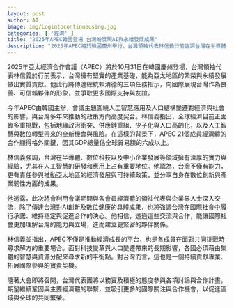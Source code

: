 ```yaml
---
layout: post
author: AI
image: img/Logintocontinueusing.jpg
categories: [ '經濟' ]
title: "2025年APEC韓國登場 台灣盼展現AI與永續發展成果"  
description: "2025年APEC將於韓國慶州舉行，台灣領袖代表林信義行前強調台灣在半導體、人工智慧及中小企業等領域的優勢，將傳達總統賴清德的三項任務指示，爭取國際支持，推進亞太地區經濟合作與永續發展。"  "
---
```

2025年亞太經濟合作會議（APEC）將於10月31日在韓國慶州登場，台灣領袖代表林信義於行前表示，台灣擁有堅實的產業基礎，能為亞太地區的繁榮與永續發展做出實質貢獻。他此行將傳達總統賴清德的三項任務指示，向國際展現台灣作為良善、可信賴夥伴的形象，並爭取更多國際支持與友誼。  

今年APEC由韓國主辦，會議主題圍繞人工智慧應用及人口結構變遷對經濟與社會的影響，與台灣多年來推動的政策方向高度契合。林信義指出，全球經濟目前正面臨多重挑戰，包括地緣政治衝突、供應鏈重組、少子化與人口高齡化，以及人工智慧與數位轉型帶來的全新機會與風險。在這樣的背景下，APEC 21個成員經濟體的合作顯得格外關鍵，因其GDP總量佔全球貿易額的六成以上。  

林信義強調，台灣在半導體、數位科技以及中小企業發展等領域擁有深厚的實力與經驗，尤其在人工智慧的研發和應用上占有重要地位。他認為，台灣不僅有能力，更有責任參與推動亞太地區的經濟發展與可持續政策，並分享自身在數位創新與產業韌性方面的成果。  

他透露，此次將會利用會議期間與各會員經濟體的領袖代表與企業界人士深入交流，除了傳達台灣對AI創新及數位健康的具體成果，也將強調台灣在國際社會中履行承諾、維持穩定與促進合作的決心。他相信，透過這些交流與合作，能讓國際社會更加理解台灣的能力與立場，進而建立更緊密的夥伴關係。  

林信義並指出，APEC不僅是推動經濟成長的平台，也是各成員在面對共同挑戰時尋求解方的重要場合。面對科技變革與人口變遷帶來的長期影響，各國必須藉由集體的智慧與資源分配來尋求新的平衡點。對台灣而言，這也是一個持續貢獻專業、拓展國際參與的寶貴契機。  

隨著大會即將召開，台灣代表團將以務實及積極的態度參與各項討論與合作計畫，期望繼續鞏固與主要經濟體的聯繫，並吸引更多的國際關注與合作機會，以促進區域與全球的共同繁榮。